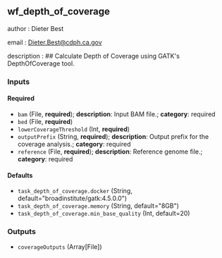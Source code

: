 
## wf_depth_of_coverage

author
: Dieter Best

email
: Dieter.Best@cdph.ca.gov

description
: ## Calculate Depth of Coverage using GATK's DepthOfCoverage tool.

### Inputs

#### Required

  * `bam` (File, **required**); **description**: Input BAM file.; **category**: required
  * `bed` (File, **required**)
  * `lowerCoverageThreshold` (Int, **required**)
  * `outputPrefix` (String, **required**); **description**: Output prefix for the coverage analysis.; **category**: required
  * `reference` (File, **required**); **description**: Reference genome file.; **category**: required

#### Defaults

  * `task_depth_of_coverage.docker` (String, default="broadinstitute/gatk:4.5.0.0")
  * `task_depth_of_coverage.memory` (String, default="8GB")
  * `task_depth_of_coverage.min_base_quality` (Int, default=20)

### Outputs

  * `coverageOutputs` (Array[File])
